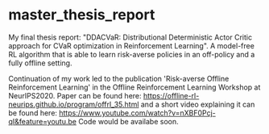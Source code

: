 # master_thesis_report
My final thesis report: 
"DDACVaR: Distributional Deterministic Actor Critic approach for CVaR optimization in Reinforcement Learning".
A model-free RL algorithm that is able to learn risk-averse policies in an off-policy and a fully offline setting.

Continuation of my work led to the publication 'Risk-averse Offline Reinforcement Learning' in the Offline Reinforcement Learning Workshop at NeurIPS2020.
Paper can be found here: https://offline-rl-neurips.github.io/program/offrl_35.html and a short video explaining it can be found here: https://www.youtube.com/watch?v=nXBF0Pcj-qI&feature=youtu.be
Code would be availabe soon.


